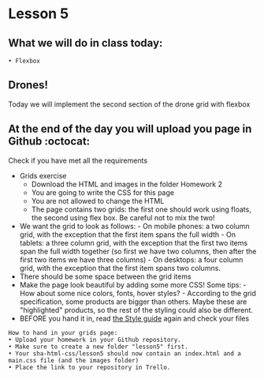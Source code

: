 # Lesson 5

## What we will do in class today:
```
• Flexbox
```

## Drones!
Today we will implement the second section of the drone grid with flexbox 

## At the end of the day you will upload you page in Github :octocat:
Check if you have met all the requirements
- Grids exercise
    - Download the HTML and images in the folder Homework 2
    - You are going to write the CSS for this page
    - You are not allowed to change the HTML
    - The page contains two grids: the first one should work using floats, the second using flex box. Be careful not to mix the two!
- We want the grid to look as follows:
      - On mobile phones: a two column grid, with the exception that the first item spans the full width
      - On tablets: a three column grid, with the exception that the first two items span the full width together (so first we have two columns, then after the first two items we have three columns)
      - On desktops: a four column grid, with the exception that the first item spans two columns.
- There should be some space between the grid items
- Make the page look beautiful by adding some more CSS! Some tips:
      - How about some nice colors, fonts, hover styles?
      - According to the grid specification, some products are bigger than others. Maybe these are "highlighted" products, so the rest of the styling could also be different.
- BEFORE you hand it in, read [the Style guide](http://www.w3schools.com/html/html5_syntax.asp) again and check your files

```
How to hand in your grids page:
• Upload your homework in your Github repository. 
• Make sure to create a new folder "lesson5" first. 
• Your sha-html-css/lesson5 should now contain an index.html and a main.css file (and the images folder)
• Place the link to your repository in Trello.
```